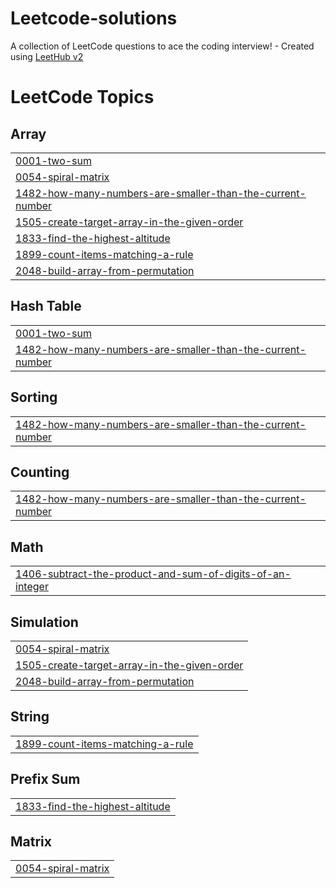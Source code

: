 # Leetcode-solutions
A collection of LeetCode questions to ace the coding interview! - Created using [LeetHub v2](https://github.com/arunbhardwaj/LeetHub-2.0)

<!---LeetCode Topics Start-->
# LeetCode Topics
## Array
|  |
| ------- |
| [0001-two-sum](https://github.com/yashvi-dev/Leetcode-solutions/tree/master/0001-two-sum) |
| [0054-spiral-matrix](https://github.com/yashvi-dev/Leetcode-solutions/tree/master/0054-spiral-matrix) |
| [1482-how-many-numbers-are-smaller-than-the-current-number](https://github.com/yashvi-dev/Leetcode-solutions/tree/master/1482-how-many-numbers-are-smaller-than-the-current-number) |
| [1505-create-target-array-in-the-given-order](https://github.com/yashvi-dev/Leetcode-solutions/tree/master/1505-create-target-array-in-the-given-order) |
| [1833-find-the-highest-altitude](https://github.com/yashvi-dev/Leetcode-solutions/tree/master/1833-find-the-highest-altitude) |
| [1899-count-items-matching-a-rule](https://github.com/yashvi-dev/Leetcode-solutions/tree/master/1899-count-items-matching-a-rule) |
| [2048-build-array-from-permutation](https://github.com/yashvi-dev/Leetcode-solutions/tree/master/2048-build-array-from-permutation) |
## Hash Table
|  |
| ------- |
| [0001-two-sum](https://github.com/yashvi-dev/Leetcode-solutions/tree/master/0001-two-sum) |
| [1482-how-many-numbers-are-smaller-than-the-current-number](https://github.com/yashvi-dev/Leetcode-solutions/tree/master/1482-how-many-numbers-are-smaller-than-the-current-number) |
## Sorting
|  |
| ------- |
| [1482-how-many-numbers-are-smaller-than-the-current-number](https://github.com/yashvi-dev/Leetcode-solutions/tree/master/1482-how-many-numbers-are-smaller-than-the-current-number) |
## Counting
|  |
| ------- |
| [1482-how-many-numbers-are-smaller-than-the-current-number](https://github.com/yashvi-dev/Leetcode-solutions/tree/master/1482-how-many-numbers-are-smaller-than-the-current-number) |
## Math
|  |
| ------- |
| [1406-subtract-the-product-and-sum-of-digits-of-an-integer](https://github.com/yashvi-dev/Leetcode-solutions/tree/master/1406-subtract-the-product-and-sum-of-digits-of-an-integer) |
## Simulation
|  |
| ------- |
| [0054-spiral-matrix](https://github.com/yashvi-dev/Leetcode-solutions/tree/master/0054-spiral-matrix) |
| [1505-create-target-array-in-the-given-order](https://github.com/yashvi-dev/Leetcode-solutions/tree/master/1505-create-target-array-in-the-given-order) |
| [2048-build-array-from-permutation](https://github.com/yashvi-dev/Leetcode-solutions/tree/master/2048-build-array-from-permutation) |
## String
|  |
| ------- |
| [1899-count-items-matching-a-rule](https://github.com/yashvi-dev/Leetcode-solutions/tree/master/1899-count-items-matching-a-rule) |
## Prefix Sum
|  |
| ------- |
| [1833-find-the-highest-altitude](https://github.com/yashvi-dev/Leetcode-solutions/tree/master/1833-find-the-highest-altitude) |
## Matrix
|  |
| ------- |
| [0054-spiral-matrix](https://github.com/yashvi-dev/Leetcode-solutions/tree/master/0054-spiral-matrix) |
<!---LeetCode Topics End-->